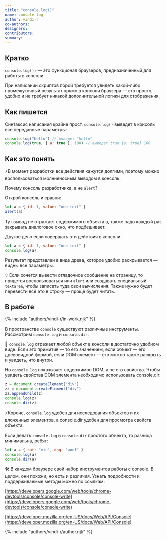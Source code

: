 ```yaml
---
title: "console.log()"
name: console-log
author: vindi-r
co-authors:
designers:
contributors:
summary:
---
```


## Кратко

`console.log();` — это функционал браузеров, предназначенный для работы в консоли.

При написании скриптов порой требуется увидеть какой-либо промежуточный результат прямо в консоли браузера — это просто, удобно и не требует никакой дополнительной логики для отображения.

## Как пишется

Синтаксис написания крайне прост. `console.log()` выведет в консоль все переданные параметры:

```jsx
console.log("hello") // выведет "hello"
console.log(true, { a: true }, 100) // выведет true {a: true} 100
```

## Как это понять

⚡️В момент разработки все действия кажутся долгими, поэтому можно воспользоваться молниеносным выводом в консоль.

Почему консоль разработчика, а не `alert`?

Открой консоль и сравни:

```jsx
let a = { id: 1, value: "one text" }
alert(a)
```

Тут вывод не отражает содержимого объекта а, также надо каждый раз закрывать диалоговое окно, что подбешивает.

Другое дело если совершать эти действия в консоли:

```jsx
let a = { id: 1, value: "one text" }
console.log(a)
```

Результат представлен в виде древа, которое удобно раскрывается — видны все параметры.

💡 Если хочется вывести отладочное сообщение на страницу, то придется воспользоваться или `alert` или создавать специальный `textarea`, чтобы записать туда свои вычисления. Также нужно будет перевести всё это в строку — проще будет читать.

## В работе

{% include "authors/vindi-r/in-work.njk" %}

В пространстве `console` существуют различные инструменты. Рассмотрим `console.log` и `console.dir`.

🤖 `console.log` отражает любой объект в консоли в достаточно удобном виде. Если это примитив — то его значением, если объект — его древовидной формой, если DOM элемент — его можно также раскрыть и увидеть, что внутри.

Но `console.log` показывает содержимое DOM, а не его свойства. Чтобы увидеть свойства DOM элемента необходимо использовать console.dir:

```jsx
z = document.createElement("div")
zz = document.createElement("div")
zz.appendChild(z)
console.log(z)
console.dir(z)
```

⚡️Короче, `console.log` удобен для исследования объектов и их вложенных элементов, а console.dir удобен для просмотра свойств объекта.

Если делать `console.log` и `console.dir` простого объекта, то разница минимальна, ребят:

```jsx
let a = { cat: "miu", dog: "woof" }
console.log(a)
console.dir(a)
```

🛠 В каждом браузере свой набор инструментов работы с console. В целом, они похожи, но есть и различия. Узнать подробности и поддерживаемые методы можно по ссылкам:

[https://developers.google.com/web/tools/chrome-devtools/console/console-write](https://developers.google.com/web/tools/chrome-devtools/console/console-write)

[https://developer.mozilla.org/en-US/docs/Web/API/Console](https://developer.mozilla.org/en-US/docs/Web/API/Console)

{% include "authors/vindi-r/author.njk" %}

